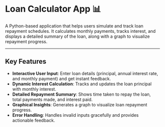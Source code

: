 # Loan Calculator App 📊

A Python-based application that helps users simulate and track loan repayment schedules. It calculates monthly payments, tracks interest, and displays a detailed summary of the loan, along with a graph to visualize repayment progress.

---

## Key Features
- **Interactive User Input**: Enter loan details (principal, annual interest rate, and monthly payment) and get instant feedback.
- **Dynamic Interest Calculation**: Tracks and updates the loan principal with monthly interest.
- **Detailed Repayment Summary**: Shows time taken to repay the loan, total payments made, and interest paid.
- **Graphical Insights**: Generates a graph to visualize loan repayment progress.
- **Error Handling**: Handles invalid inputs gracefully and provides actionable feedback.


